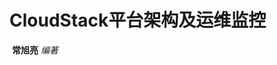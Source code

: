 #                                                 CloudStack平台架构及运维监控

















​                                                     **常旭亮**   *编著*

